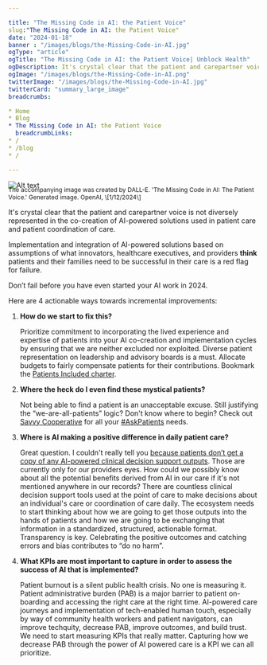 ```yaml
---

title: "The Missing Code in AI: the Patient Voice"
slug:"The Missing Code in AI: the Patient Voice"
date: "2024-01-18"
banner : "/images/blogs/the-Missing-Code-in-AI.jpg"
ogType: "article"
ogTitle: "The Missing Code in AI: the Patient Voice| Unblock Health"
ogDescription: It's crystal clear that the patient and carepartner voice is not diversely represented in the co-creation of AI-powered solutions used in patient care and patient coordination of care.
ogImage: "/images/blogs/the-Missing-Code-in-AI.png"
twitterImage: "/images/blogs/the-Missing-Code-in-AI.jpg"
twitterCard: "summary_large_image"
breadcrumbs:

* Home
* Blog
* The Missing Code in AI: the Patient Voice
  breadcrumbLinks:
* /
* /blog
* /

---
```


![Alt text](https://www.unblock.health/images/blogs/The-Missing-Code-in-AI-content-bnr.jpg "The Missing Code in AI")

<p style=" font-size: 12px;margin-top: -21px;">The accompanying image was created by DALL-E. 'The Missing Code in AI: The Patient Voice.' Generated image. OpenAI, \[1/12/2024\]</p>

It's crystal clear that the patient and carepartner voice is not diversely represented in the co-creation of AI-powered solutions used in patient care and patient coordination of care.

Implementation and integration of AI-powered solutions based on assumptions of what innovators, healthcare executives, and providers **think** patients and their families need to be successful in their care is a red flag for failure.

Don’t fail before you have even started your AI work in 2024.

Here are 4 actionable ways towards incremental improvements:

1. **How do we start to fix this?**

   Prioritize commitment to incorporating the lived experience and expertise of patients into your AI co-creation and implementation cycles by ensuring that we are neither excluded nor exploited. Diverse patient representation on leadership and advisory boards is a must. Allocate budgets to fairly compensate patients for their contributions. Bookmark the [Patients Included charter](https://patientsincluded.org/).

2. **Where the heck do I even find these mystical patients?**

   Not being able to find a patient is an unacceptable excuse. Still justifying the “we-are-all-patients” logic? Don't know where to begin? Check out [Savvy Cooperative](https://www.savvy.coop/) for all your [\#AskPatients](https://www.linkedin.com/feed/hashtag/?keywords=askpatients&highlightedUpdateUrns=urn%3Ali%3Aactivity%3A7151608471585521665) needs.

3. **Where is AI making a positive difference in daily patient care?**

   Great question. I couldn't really tell you [because patients don’t get a copy of any AI-powered clinical decision support outputs](https://journal.ahima.org/page/ai-ml-and-nlp-snub-patients-right-of-access). Those are currently only for our providers eyes. How could we possibly know about all the potential benefits derived from AI in our care if it's not mentioned anywhere in our records? There are countless clinical decision support tools used at the point of care to make decisions about an individual's care or coordination of care daily. The ecosystem needs to start thinking about how we are going to get those outputs into the hands of patients and how we are going to be exchanging that information in a standardized, structured, actionable format. Transparency is key. Celebrating the positive outcomes and catching errors and bias contributes to “do no harm”.

4. **What KPIs are most important to capture in order to assess the success of AI that is implemented?**

   Patient burnout is a silent public health crisis. No one is measuring it. Patient administrative burden (PAB) is a major barrier to patient on-boarding and accessing the right care at the right time. AI-powered care journeys and implementation of tech-enabled human touch, especially by way of community health workers and patient navigators, can improve techquity, decrease PAB, improve outcomes, and build trust. We need to start measuring KPIs that really matter. Capturing how we decrease PAB through the power of AI powered care is a KPI we can all prioritize.